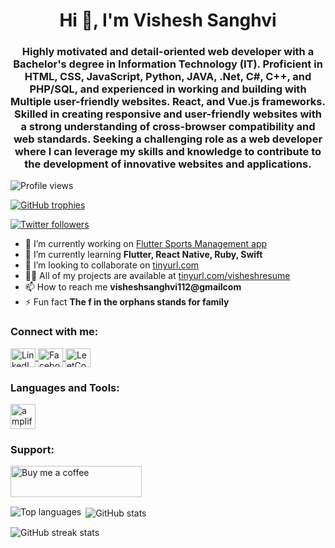 <h1 align="center">Hi 👋, I'm Vishesh Sanghvi</h1>

<h3 align="center">Highly motivated and detail-oriented web developer with a Bachelor's degree in Information Technology (IT). Proficient in HTML, CSS, JavaScript, Python, JAVA, .Net, C#, C++, and PHP/SQL, and experienced in working and building with Multiple user-friendly websites. React, and Vue.js frameworks. Skilled in creating responsive and user-friendly websites with a strong understanding of cross-browser compatibility and web standards. Seeking a challenging role as a web developer where I can leverage my skills and knowledge to contribute to the development of innovative websites and applications.</h3>

<p align="left">
  <img src="https://komarev.com/ghpvc/?username=visheshsanghvi112&label=Profile%20views&color=0e75b6&style=flat" alt="Profile views">
</p>

<p align="left">
  <a href="https://github.com/ryo-ma/github-profile-trophy">
    <img src="https://github-profile-trophy.vercel.app/?username=visheshsanghvi112" alt="GitHub trophies">
  </a>
</p>

<p align="left">
  <a href="https://twitter.com/" target="blank">
    <img src="https://img.shields.io/twitter/follow/?logo=twitter&style=for-the-badge" alt="Twitter followers">
  </a>
</p>

- 🔭 I’m currently working on [Flutter Sports Management app](tinyurl.com/visheshresume)
- 🌱 I’m currently learning **Flutter, React Native, Ruby, Swift**
- 👯 I’m looking to collaborate on [tinyurl.com](tinyurl.com/)
- 👨‍💻 All of my projects are available at [tinyurl.com/visheshresume](tinyurl.com/visheshresume)
- 📫 How to reach me **visheshsanghvi112@gmailcom**
- ⚡ Fun fact **The f in the orphans stands for family**

<h3 align="left">Connect with me:</h3>
<p align="left">
  <a href="https://linkedin.com/in/https://www.linkedin.com/in/vishesh-sanghvi-96b16a237/" target="blank">
    <img align="center" src="https://raw.githubusercontent.com/rahuldkjain/github-profile-readme-generator/master/src/images/icons/Social/linked-in-alt.svg" alt="LinkedIn" height="30" width="40" />
  </a>
  <a href="https://fb.com/vishesh sanghvi" target="blank">
    <img align="center" src="https://raw.githubusercontent.com/rahuldkjain/github-profile-readme-generator/master/src/images/icons/Social/facebook.svg" alt="Facebook" height="30" width="40" />
  </a>
  <a href="https://www.leetcode.com/visheshsanghvi112" target="blank">
    <img align="center" src="https://raw.githubusercontent.com/rahuldkjain/github-profile-readme-generator/master/src/images/icons/Social/leet-code.svg" alt="LeetCode" height="30" width="40" />
  </a>
</p>

<h3 align="left">Languages and Tools:</h3>
<p align="left">
  <a href="https://aws.amazon.com/amplify/" target="_blank" rel="noreferrer">
    <img src="https://docs.amplify.aws/assets/logo-dark.svg" alt="amplify" width="40" height="40"/>
  </a>
  <!-- Add more images for languages and tools -->
</p>

<h3 align="left">Support:</h3>
<p>
  <a href="https://www.buymeacoffee.com/visheshsanghvi112@gmail.com">
    <img align="left" src="https://cdn.buymeacoffee.com/buttons/v2/default-yellow.png" height="50" width="210" alt="Buy me a coffee" />
  </a>
</p>

<br><br><br>

<p>
  <img align="left" src="https://github-readme-stats.vercel.app/api/top-langs?username=visheshsanghvi112&show_icons=true&locale=en&layout=compact" alt="Top languages">
</p>

<p>&nbsp;<img align="center" src="https://github-readme-stats.vercel.app/api?username=visheshsanghvi112&show_icons=true&locale=en" alt="GitHub stats"></p>

<p><img align="center" src="https://github-readme-streak-stats.herokuapp.com/?user=visheshsanghvi112&" alt="GitHub streak stats"></p>
